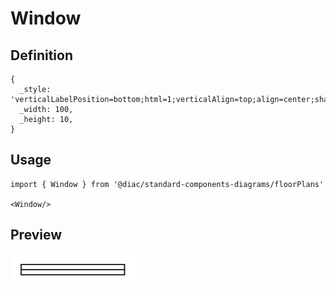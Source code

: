 # Window

## Definition

```
{
  _style: 'verticalLabelPosition=bottom;html=1;verticalAlign=top;align=center;shape=mxgraph.floorplan.window;',
  _width: 100,
  _height: 10,
}
```

## Usage

```
import { Window } from '@diac/standard-components-diagrams/floorPlans'

<Window/>
```

## Preview

<img src="./window.png" width="200"/>
